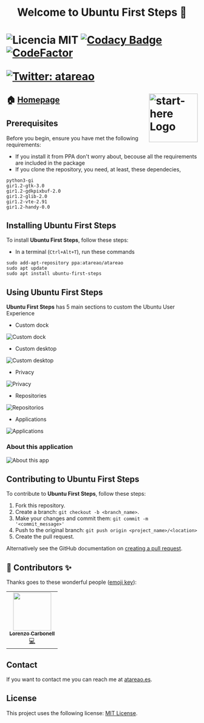 <h1 align="center">Welcome to Ubuntu First Steps 👋<h1>

![Licencia MIT](https://img.shields.io/badge/Licencia-MIT-green)
[![Codacy Badge](https://api.codacy.com/project/badge/Grade/b3e704c3f150404582cd23b9fcb4be32)](https://www.codacy.com/manual/atareao/ubuntu-first-steps?utm_source=github.com&amp;utm_medium=referral&amp;utm_content=atareao/ubuntu-first-steps&amp;utm_campaign=Badge_Grade)
[![CodeFactor](https://www.codefactor.io/repository/github/atareao/ubuntu-first-steps/badge/master)](https://www.codefactor.io/repository/github/atareao/ubuntu-first-steps/overview/master)

[![Twitter: atareao](https://img.shields.io/twitter/follow/atareao.svg?style=social)](https://twitter.com/atareao)

<img src="./data/icons/scalable/apps/ubuntu-first-steps.svg" align="right"
     title="start-here Logo" width="128" height="128">


## 🏠 [Homepage](https://www.atareao.es/aplicacion/ubuntu-first-steps/)

## Prerequisites

Before you begin, ensure you have met the following requirements:

* If you install it from PPA don't worry about, becouse all the requirements are included in the package
* If you clone the repository, you need, at least, these dependecies,

```
python3-gi
gir1.2-gtk-3.0
gir1.2-gdkpixbuf-2.0
gir1.2-glib-2.0
gir1.2-vte-2.91
gir1.2-handy-0.0
```

## Installing Ubuntu First Steps

To install **Ubuntu First Steps**, follow these steps:

* In a terminal (`Ctrl+Alt+T`), run these commands

```
sudo add-apt-repository ppa:atareao/atareao
sudo apt update
sudo apt install ubuntu-first-steps
```

## Using Ubuntu First Steps

**Ubuntu First Steps** has 5 main sections to custom the Ubuntu User Experience

* Custom dock

![Custom dock](./screenshots/ubuntu-first-steps-screenshot-1.png)

* Custom desktop

![Custom desktop](./screenshots/ubuntu-first-steps-screenshot-2.png)

* Privacy

![Privacy](./screenshots/ubuntu-first-steps-screenshot-3.png)

* Repositories

![Repositorios](./screenshots/ubuntu-first-steps-screenshot-4.png)

* Applications

![Applications](./screenshots/ubuntu-first-steps-screenshot-5.png)

### About this application

![About this app](./screenshots/ubuntu-first-steps-screenshot-6.png)

## Contributing to Ubuntu First Steps

To contribute to **Ubuntu First Steps**, follow these steps:

1. Fork this repository.
2. Create a branch: `git checkout -b <branch_name>`.
3. Make your changes and commit them: `git commit -m '<commit_message>'`
4. Push to the original branch: `git push origin <project_name>/<location>`
5. Create the pull request.

Alternatively see the GitHub documentation on [creating a pull request](https://help.github.com/en/github/collaborating-with-issues-and-pull-requests/creating-a-pull-request).

## 👤 Contributors ✨

Thanks goes to these wonderful people ([emoji key](https://allcontributors.org/docs/en/emoji-key)):

<table>
  <tr>
    <td align="center"><a href="https://www.atareao.es"><img src="https://avatars3.githubusercontent.com/u/298055?v=4" width="100px;" alt=""/><br /><sub><b>Lorenzo Carbonell</b></sub></a><br /><a href="https://github.com/atareao/fondos-productivos/commits?author=atareao" title="Code">💻</a></td>
  </tr>
</table>


## Contact

If you want to contact me you can reach me at [atareao.es](https://www.atareao.es).

## License

This project uses the following license: [MIT License](https://choosealicense.com/licenses/mit/).
